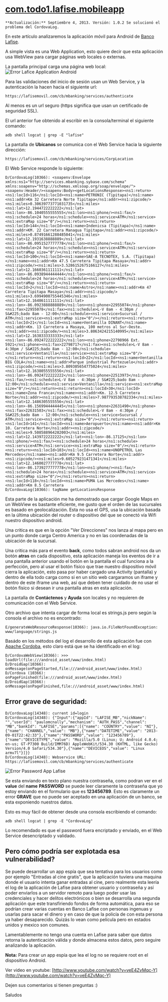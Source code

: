 [com.todo1.lafise.mobileapp](/articulo/com-todo1-lafise-mobileapp)
==================================================================

	**Actualización:** Septiembre 4, 2013. Versión: 1.0.2 Se solucionó el problema del CordovaLog.

En este artículo analizaremos la aplicación móvil para Android de [Banco Lafise](https://www.lafise.com/default.aspx).

A simple vista es una Web Application, esto quiere decir que esta aplicación usa WebView para cargar páginas web locales o externas.

La pantalla principal carga una página web local:
![Error Lafice Application Android](http://i.imgur.com/asLk2PP.jpg)

Para las validaciones del inicio de sesión usan un Web Service, y la autenticación la hacen hacia el siguiente url:
    
    https://lafisemovil.com/cb/mbanking/services/authenticate

Al menos es un url seguro (https significa que usan un certificado de seguridad SSL).

El url anterior fue obtenido al escribir en la consola/terminal el siguiente comando:
    
    adb shell logcat | grep -E "lafise"

La pantalla de **Ubícanos** se comunica con el Web Service hacia la siguiente dirección:
    
    https://lafisemovil.com/cb/mbanking/services/CorpLocation

El Web Service responde lo siguiente:
    
    D/CordovaLog(10366): <soapenv:Envelope xmlns:ns1="http://services.mbanking.sybase.com/schema" xmlns:soapenv="http://schemas.xmlsoap.org/soap/envelope/"><soapenv:Header/><soapenv:Body><getLocationsResponse><ns1:return><ns1:locId>116</ns1:locId><ns1:name>PETRONIC (Tipitapa)</ns1:name><ns1:addr>Km 32 Carretera Norte Tipitapa</ns1:addr><ns1:zipcode/><ns1:miles>0.30639773771031735</ns1:miles><ns1:lat>12.1944722222222</ns1:lat><ns1:lon>-86.1040555555555</ns1:lon><ns1:phone/><ns1:fax/><ns1:schedule>24 horas</ns1:schedule><ns1:service>ATM</ns1:service><ns1:extraMap size="0"/></ns1:return><ns1:return><ns1:locId>144</ns1:locId><ns1:name>Indenicsa (Tipitapa)</ns1:name><ns1:addr>KM. 22 Carretera Managua Tipitapa</ns1:addr><ns1:zipcode/><ns1:miles>0.87491661288485041</ns1:miles><ns1:lat>12.1931638888889</ns1:lat><ns1:lon>-86.0951527777778</ns1:lon><ns1:phone/><ns1:fax/><ns1:schedule>24 horas</ns1:schedule><ns1:service>ATM</ns1:service><ns1:extraMap size="0"/></ns1:return><ns1:return><ns1:locId>100</ns1:locId><ns1:name>SAE-A TECNOTEX, S.A. (Tipitapa)</ns1:name><ns1:addr>Km 47.5 Carretera Tipitapa Masaya</ns1:addr><ns1:zipcode/><ns1:miles>3.5286152675166127</ns1:miles><ns1:lat>12.1660361111111</ns1:lat><ns1:lon>-86.0938944444444</ns1:lon><ns1:phone/><ns1:fax/><ns1:schedule>24 horas</ns1:schedule><ns1:service>ATM</ns1:service><ns1:extraMap size="0"/></ns1:return><ns1:return><ns1:locId>2</ns1:locId><ns1:name>Astro</ns1:name><ns1:addr>Km 47 Carretera Tipitapa Masaya</ns1:addr><ns1:zipcode/><ns1:miles>3.6994900755445346</ns1:miles><ns1:lat>12.1648611111111</ns1:lat><ns1:lon>-86.0923888888889</ns1:lon><ns1:phone>22955074</ns1:phone><ns1:fax>22955078</ns1:fax><ns1:schedule>L-V 8am - 4:30pm / S&#225;bado 8am - 12:00</ns1:schedule><ns1:service>Sucursal / ATM</ns1:service><ns1:extraMap size="0"/></ns1:return><ns1:return><ns1:locId>21</ns1:locId><ns1:name>Ventanilla DINANT</ns1:name><ns1:addr>Km. 13 Carretera a Masaya, 100 metros al Sur-Oeste.</ns1:addr><ns1:zipcode/><ns1:miles>3.8063424215140995</ns1:miles><ns1:lat>12.1638333333333</ns1:lat><ns1:lon>-86.0924722222222</ns1:lon><ns1:phone>22798966 Ext. 5921</ns1:phone><ns1:fax>22798717</ns1:fax><ns1:schedule>L-V 8am - 4:30pm / S&#225;bado 8am - 12:00</ns1:schedule><ns1:service>Ventanilla</ns1:service><ns1:extraMap size="0"/></ns1:return><ns1:return><ns1:locId>22</ns1:locId><ns1:name>Ventanilla BIG COLA</ns1:name><ns1:addr>Parque industrial Portezuelo</ns1:addr><ns1:zipcode/><ns1:miles>3.809305654775024</ns1:miles><ns1:lat>12.1638055555556</ns1:lat><ns1:lon>-86.0924722222222</ns1:lon><ns1:phone>22513973</ns1:phone><ns1:fax/><ns1:schedule>L-V 8am - 4:30pm / S&#225;bado 8am - 12:00</ns1:schedule><ns1:service>Ventanilla</ns1:service><ns1:extraMap size="0"/></ns1:return><ns1:return><ns1:locId>30</ns1:locId><ns1:name>Zona Franca</ns1:name><ns1:addr>Km. 12.5 Carretera Norte</ns1:addr><ns1:zipcode/><ns1:miles>7.987793538782334</ns1:miles><ns1:lat>12.1486305555556</ns1:lat><ns1:lon>-86.1569944444445</ns1:lon><ns1:phone>22631490</ns1:phone><ns1:fax>22631503</ns1:fax><ns1:schedule>L-V 8am - 4:30pm / S&#225;bado 8am - 12:00</ns1:schedule><ns1:service>Sucursal / ATM</ns1:service><ns1:extraMap size="0"/></ns1:return><ns1:return><ns1:locId>141</ns1:locId><ns1:name>Aeropuerto</ns1:name><ns1:addr>Km 10. Carretera Norte</ns1:addr><ns1:zipcode/><ns1:miles>9.508588964282003</ns1:miles><ns1:lat>12.1439722222222</ns1:lat><ns1:lon>-86.17125</ns1:lon><ns1:phone/><ns1:fax/><ns1:schedule>24 horas</ns1:schedule><ns1:service>ATM</ns1:service><ns1:extraMap size="0"/></ns1:return><ns1:return><ns1:locId>103</ns1:locId><ns1:name>UNOPETROL Las Mercedes</ns1:name><ns1:addr>Km 9.5 Carretera Norte</ns1:addr><ns1:zipcode/><ns1:miles>9.605279231471341</ns1:miles><ns1:lat>12.1460027777778</ns1:lat><ns1:lon>-86.1739277777778</ns1:lon><ns1:phone/><ns1:fax/><ns1:schedule>24 horas</ns1:schedule><ns1:service>ATM</ns1:service><ns1:extraMap size="0"/></ns1:return><ns1:return><ns1:locId>118</ns1:locId><ns1:name>PUMA Las Mercedes</ns1:name><ns1:addr>Km 8.5 Carretera
	D/CordovaLog(10366): tagName getLocationsResponse

Esta parte de la aplicación me ha demostrado que cargar Google Maps en un WebView es bastante eficiente, me gusto que el orden de las sucursales es basado en geolocalización. Esta no usa el GPS, usa la ubicación basada en la última ubicación del router o dispositivo del que se conectó vía Wifi nuestro dispositivo android.

Una critica es que en la opción "Ver Direcciones" nos lanza al mapa pero en un punto donde carga Centro America y no en las coordenadas de la ubicación de la sucursal.

Una critica más para el evento **back**, como todos sabran android nos da un botón **atras** en cada dispositivo, esta aplicación maneja los eventos de ir a una pantalla anterior usando el botón en la pantalla el cual funciona a la perfección, pero al usar el botón físico que trae nuestro dispositivo móvil cierra la aplicación, esto pasa por haber cargado una Activity (pantalla) y dentro de ella todo carga como si en un sitio web cargaramos un iframe y dentro de este iframe una web, así que deben tener cuidado de no usar el botón físico si desean ir una pantalla atras en esta aplicación.

La pantalla de **Contáctenos** y **Ayuda** son locales y no requieren de comunicación con el Web Service.

Otro archivo que intenta cargar de forma local es strings.js pero según la consola el archivo no es encontrado:
    
    E/generateWebResourceResponse(10366): java.io.FileNotFoundException: www/language/strings.js

Basádo en los métodos del log el desarrollo de esta aplicación fue con [Apache Cordoba](http://cordova.apache.org/), esto claro está que se ha identificado en el log:
    
    D/CordovaWebView(10366): >>> loadUrl(file:///android_asset/www/index.html)
    D/DroidGap(10366): onMessage(onPageStarted,file:///android_asset/www/index.html)
    D/Cordova (10366): onPageFinished(file:///android_asset/www/index.html)
    D/DroidGap(10366): onMessage(onPageFinished,file:///android_asset/www/index.html)
    
## Error grave de seguridad:
    
    D/CordovaLog(14348): current id=login
    D/CordovaLog(14348): {"Input":{"appId": "LAFISE_MB","nickName": "","userId": "paulomcnally","mechanism": "AUTH_PASS","channel": "MB","bankId": "LAFISE","params":[{"name": "COUNTRY","value": "NI"},{"name": "CHANNEL","value": "MB"},{"name":"DATETIME","value": "2013-09-01T22:42:33"},{"name":"PASSWORD","value": "123456789"},{"name":"DEVICETYPE","value": "Mozilla/5.0 (Linux; U; Android 4.0.4; en-us; GT-P7300 Build/IMM76D) AppleWebKit/534.30 (KHTML, like Gecko) Version/4.0 Safari/534.30"},{"name":"DEVICEOS","value": "Linux armv7l"}]}}
    D/CordovaLog(14348): Webservice URL: https://lafisemovil.com/cb/mbanking/services/authenticate

![Error Password App Lafise](http://i.imgur.com/VcOwdZ9.png)

Se esta enviando en texto plano nuestra contraseña, como podran ver en el **value** del **name** **PASSWORD** se puede leer claramente la contraseña que yo estoy enviando en el formulario que es **123456789**. Esto es claramente un error **GRAVE** que no puede ser aceptado en una aplicación de un banco, se esta exponiendo nuestros datos.

Esto es muy fácil de obtener desde una consola escribiendo el comando:
    
    adb shell logcat | grep -E "CordovaLog"

Lo recomendado es que el password fuera encriptado y enviado, en el Web Service desencriptado y validado.

## Pero cómo podría ser explotada esa vulnerabilidad?
Se puede desarrollar un app espía que sea tentativa para los usuarios como por ejemplo "Entradas al cine gratis", que la aplicación tuviera una maquina donde el usuario intenta ganar entradas al cine, pero realmente esta leería el log de la aplicación de Lafise para obtener usuario y contraseña y así poder enviarlos a un servidor remoto para luego poder usar las credenciales y hacer delítos electrónicos o bien se desarrolla una segunda aplicación que este transfiriendo fondos de forma automática, para eso se podrían crear varias cuentas en Banco Lafise con personas ingenuas y usarlas para sacar el dinero y en caso de que la policía de con esta persona ya haber desaparecido. Quizás lo vean como película pero en estados unidos y mexico son comunes.

Lamentablemente no tengo una cuenta en Lafise para saber que datos retorna la autenticación válida y donde almacena estos datos, pero seguire analizando la aplicación.

**Nota:** Para crear un app espía que lea el log no se requiere root en el dispositivo Android.

Ver video en youtube: [http://www.youtube.com/watch?v=veE4ZvMqc-Y](http://www.youtube.com/watch?v=veE4ZvMqc-Y)

Dejen sus comentarios si tienen preguntas :)

Saludos
